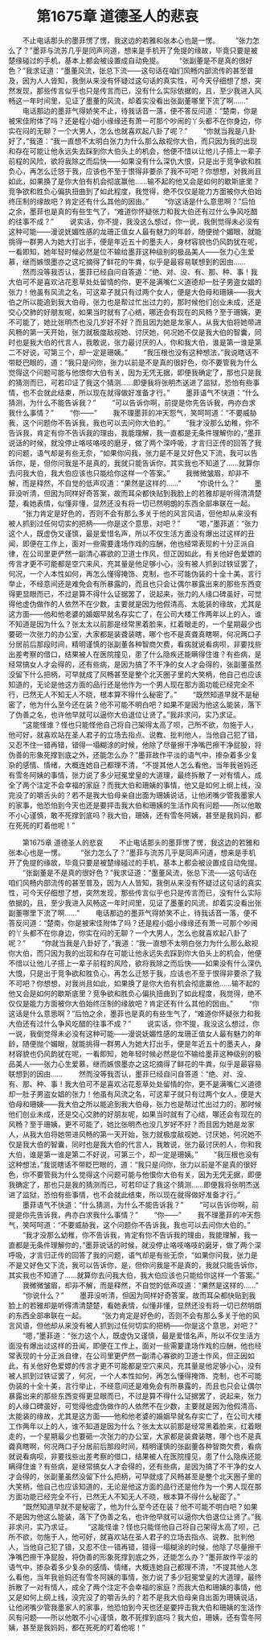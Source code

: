 # 　　第1675章 道德圣人的悲哀
　　不止电话那头的墨菲愣了愣，我这边的若雅和张本心也是一愣。
　　“张力怎么了？”墨菲与流苏几乎是同声问道，想来是手机开了免提的缘故，毕竟只要是被楚缘碰过的手机，基本上都会被设置成自动免提。
　　“张副董是不是真的很好色？”我求证道：“墨董风流，张总下流——这句话在咱们风畅内部流传的甚至普及，因为人人皆知，我倒从来没有怀疑过这句话的真实性，可今天仔细想了想，突然发现，那些传言似乎也只是传言而已，没有什么实际依据的，且，至少我进入风畅这一年时间里，见证了墨董的风流，却着实没看出张副董哪里下流了啊……”
　　电话那边的墨菲气得娇笑不止，待我话音一落，便不答反问道：“楚南，你是被宋佳附体了吗？还是程小姐小缘缘还有萧一可那个吵闹的丫头都不在你身边，你实在闷的无聊？一个大男人，怎么也就喜欢起八卦了呢？”
　　“你就当我是八卦好了，”我道：“我一直想不太明白张力为什么那么敌视你大伯，而只因为我的出现和存在可能让他永远失去踩到你大伯头上的机会，他便不惜以让他儿子搭上一辈子前程的风险，欲将我除之而后快——如果没有什么深仇大恨，只是出于竞争欲和胜负心，再怎么迁怒于我，应该也不至于恨得非要杀了我不可吧？你想想，对我尚且如此，如果换了是你大伯有机会彻底赢他……输不起的他又会是如何的歇斯底里？竞争欲和胜负心偏执扭曲到了如此程度，我觉得，绝不仅仅是能力方面被你大伯始终压制的缘故吧？肯定还有什么其他的因由。”
　　“你这话是什么意思啊？”后怕之余，墨菲也是真的有些生气了，“难道你怀疑张力和我大伯还有过什么争风吃醋的往事不成？”
　　说实话，你不提，我没这么想过，你一说，我倒觉得未必没有这种可能——漫说妩媚性感的龙珊正值女人最有魅力的年龄，随便抛个媚眼，就能挑得一群男人为她大打出手，便是年近五十的墨夫人，身材容貌也仍风韵犹在呢，一看即知，她年轻时候必然是位不输给墨菲这种级别的极品美人——张力心生爱慕，继而嫉恨墨亦之这坨摘得了鲜花的牛粪，似乎是最容易联想到的因由……
　　然而没等我否认，墨菲已经自问自答道：“绝、对、没、有、那、种、事！我大伯可不是喜欢沾花惹草处处留情的你，更不是满嘴仁义道德却一肚子男盗女娼的张力！他虽有风流之名，可这辈子就只有过两个女人，便是大伯母和珊姨——我大伯之所以能追到我大伯母，张力也是帮过忙出过力的，那时候他们创业未成，还是交心交肺的好朋友呢，如果当时就有了心结，哪还会有现在的风畅？至于珊姨，更不可能了，她比张明杰也没几岁好不好？而且因为她是龙家人，从我大伯将她带进风畅的第一天开始，张力就极度敌视她、讨厌她，何况她不仅是我大伯的智囊，同时也是我大伯的代言人，我敢说，张力最讨厌的人，你和我大伯，谁是第一谁是第二不好说，可第三个，却一定是珊姨。”
　　“我压根也没有这种想法，”我说瞎话不带眨巴眼的，道：“我只是问你，张力以前是不是真的很好色，你不要管我为什么觉得这个问题可能与他恨你大伯有关，因为无凭无据，即便我确定了，那也只是我的猜测而已，可若印证了我这个猜测……即便我将张明杰送进了监狱，恐怕有些事情，也不会就此结束，所以现在就得做好准备才行。”
　　墨菲语气不快道：“什么猜测，为什么不能告诉我？”
　　“可以告诉你啊，前提是你先告诉我，冉亦白求我什么事情？”
　　“你——”
　　我不理墨菲的冲天怨气，笑呵呵道：“不要威胁我，这个问题你不告诉我，我也可以去问你大伯的。”
　　“我才没那么幼稚，你不告诉我，肯定有你不告诉我的理由，我能理解，我一直都是无条件理解你的，”墨菲说话的时候，就没停止咯吱咯吱的磨牙，做了两个深呼吸，才言归正传的回答了我的问题，语气却是有些无奈，“如果你问我，张力是不是又好色又下流，我可以告诉你，是，但你问我是不是真的，我就只能告诉你，其实我也不知道了……就算你去问我大伯，我大伯应该也只能给你这样一个答案。”
　　我微微皱眉，却非不解，而是释然，不自觉的低声叹道：“果然是这样的……”
　　“你说什么？”
　　墨菲没听清，但因为同样好奇答案，故而耳朵都快贴到我脸上的若雅却是听得清清楚楚，看她表情，似懂非懂，显然还没有将一切已然明朗的东西全部串联在一起。
　　“张力肯定是好色的，否则不会有那么多关于他的风言风语，但他却从来没有被人抓到过任何切实的把柄——你是这个意思，对吧？”
　　“嗯，”墨菲道：“张力这个人，既虚伪又谨慎，最是爱惜名声，所以不仅生活方面没有爆出过这样的丑闻，即便在工作上，面对一些需要逢场作戏的应酬，他也经常表现的十分正派自律，在公司里更俨然一副清心寡欲的卫道士作风，但正因如此，有关他好色爱嫖的传言才更不可能都是空穴来风，充其量是他足够小心，没有被人抓到过铁证罢了，何况，一个人本性如何，再怎么懂得掩饰、克制，也不可能伪装的十全十美，言行举止，不经意间还是难免会有所暴露的，而且也只会让偶尔暴露出来的那些东西变得更显眼而已，不过是算不得什么证据罢了，说起来，张力的人缘口碑虽好，可觉得他虚伪做作的人依然不在少数，主要就是因为他假清高、太能装的缘故，尤其是这方面——他和他老婆的婚姻早就名存实亡了，在公司大楼工作两年以上的人，谁不知道是因为什么？张太太以前那是经常黑着脸来，红着眼走的，一个星期最少也要砸一次张力的办公室，大家都是装聋装瞎，哪个也不是真聋真瞎啊，何况两口子分居前后那段时间，精明谨慎的张副董各种智商欠费，看病就说看病呗，非要找些出差考察的借口，结果被人在医院撞见，患了什么隐疾还能瞒得住谁？有些病，是经常搞女人才会得的，还有些病，是因为搞了不干净的女人才会得的，张副董虽然没留下什么把柄，可早就成了风畅甚至是整个北天圈子里的大笑柄，他自己也应该知道的，无论是他这方面的品行还是他作为一个男人现在那方面功能已经完全不行，已然无人不知无人不晓，根本算不得什么秘密了。”
　　“既然知道早就不是秘密了，他为什么至今还在装？他不可能不明白吧？如果不是因为他这么能装，落下了伪善之名，也许他早就可以逼你大伯退位让贤了。”我非求问，实乃求证。
　　“这能怪谁？怪也只能怪他自己将自己架得太高了呗，己所不欲，勿施于人，他可好，就喜欢站在圣人君子的立场去指点、说教、批判他人，当他自己犯了错，又忍不住一错再错，错得一塌糊涂的时候，他除了尽量擦干净嘴巴擦干净屁股，将伪善的形象死撑到底之外，还能怎么办？”墨菲故作平淡的语气中，掺杂着多少复杂的感情、情绪，大概连她自己都理不清，“不提其他人怎么看他，当年我爸妈还有雪冬阿姨的事情，张力说了多少冠冕堂皇的大道理，最终拆散了一对有情人，成全了两个注定不会幸福的家庭？而我大伯和珊姨的事情，他又是如何上纲上线，没完没了的嚼舌头的？若不是我大伯母亲自出面为珊姨说话，让他闭嘴少管我墨家人的家事，他恐怕到今天也还是要抨击我大伯和珊姨的生活作风有问题——所以他敢不小心谨慎，敢不死撑到底吗？我大伯，珊姨，还有雪冬阿姨，甚至是我妈妈，都在死死的盯着他呢！”

　　第1675章 道德圣人的悲哀
　　不止电话那头的墨菲愣了愣，我这边的若雅和张本心也是一愣。
　　“张力怎么了？”墨菲与流苏几乎是同声问道，想来是手机开了免提的缘故，毕竟只要是被楚缘碰过的手机，基本上都会被设置成自动免提。
　　“张副董是不是真的很好色？”我求证道：“墨董风流，张总下流——这句话在咱们风畅内部流传的甚至普及，因为人人皆知，我倒从来没有怀疑过这句话的真实性，可今天仔细想了想，突然发现，那些传言似乎也只是传言而已，没有什么实际依据的，且，至少我进入风畅这一年时间里，见证了墨董的风流，却着实没看出张副董哪里下流了啊……”
　　电话那边的墨菲气得娇笑不止，待我话音一落，便不答反问道：“楚南，你是被宋佳附体了吗？还是程小姐小缘缘还有萧一可那个吵闹的丫头都不在你身边，你实在闷的无聊？一个大男人，怎么也就喜欢起八卦了呢？”
　　“你就当我是八卦好了，”我道：“我一直想不太明白张力为什么那么敌视你大伯，而只因为我的出现和存在可能让他永远失去踩到你大伯头上的机会，他便不惜以让他儿子搭上一辈子前程的风险，欲将我除之而后快——如果没有什么深仇大恨，只是出于竞争欲和胜负心，再怎么迁怒于我，应该也不至于恨得非要杀了我不可吧？你想想，对我尚且如此，如果换了是你大伯有机会彻底赢他……输不起的他又会是如何的歇斯底里？竞争欲和胜负心偏执扭曲到了如此程度，我觉得，绝不仅仅是能力方面被你大伯始终压制的缘故吧？肯定还有什么其他的因由。”
　　“你这话是什么意思啊？”后怕之余，墨菲也是真的有些生气了，“难道你怀疑张力和我大伯还有过什么争风吃醋的往事不成？”
　　说实话，你不提，我没这么想过，你一说，我倒觉得未必没有这种可能——漫说妩媚性感的龙珊正值女人最有魅力的年龄，随便抛个媚眼，就能挑得一群男人为她大打出手，便是年近五十的墨夫人，身材容貌也仍风韵犹在呢，一看即知，她年轻时候必然是位不输给墨菲这种级别的极品美人——张力心生爱慕，继而嫉恨墨亦之这坨摘得了鲜花的牛粪，似乎是最容易联想到的因由……
　　然而没等我否认，墨菲已经自问自答道：“绝、对、没、有、那、种、事！我大伯可不是喜欢沾花惹草处处留情的你，更不是满嘴仁义道德却一肚子男盗女娼的张力！他虽有风流之名，可这辈子就只有过两个女人，便是大伯母和珊姨——我大伯之所以能追到我大伯母，张力也是帮过忙出过力的，那时候他们创业未成，还是交心交肺的好朋友呢，如果当时就有了心结，哪还会有现在的风畅？至于珊姨，更不可能了，她比张明杰也没几岁好不好？而且因为她是龙家人，从我大伯将她带进风畅的第一天开始，张力就极度敌视她、讨厌她，何况她不仅是我大伯的智囊，同时也是我大伯的代言人，我敢说，张力最讨厌的人，你和我大伯，谁是第一谁是第二不好说，可第三个，却一定是珊姨。”
　　“我压根也没有这种想法，”我说瞎话不带眨巴眼的，道：“我只是问你，张力以前是不是真的很好色，你不要管我为什么觉得这个问题可能与他恨你大伯有关，因为无凭无据，即便我确定了，那也只是我的猜测而已，可若印证了我这个猜测……即便我将张明杰送进了监狱，恐怕有些事情，也不会就此结束，所以现在就得做好准备才行。”
　　墨菲语气不快道：“什么猜测，为什么不能告诉我？”
　　“可以告诉你啊，前提是你先告诉我，冉亦白求我什么事情？”
　　“你——”
　　我不理墨菲的冲天怨气，笑呵呵道：“不要威胁我，这个问题你不告诉我，我也可以去问你大伯的。”
　　“我才没那么幼稚，你不告诉我，肯定有你不告诉我的理由，我能理解，我一直都是无条件理解你的，”墨菲说话的时候，就没停止咯吱咯吱的磨牙，做了两个深呼吸，才言归正传的回答了我的问题，语气却是有些无奈，“如果你问我，张力是不是又好色又下流，我可以告诉你，是，但你问我是不是真的，我就只能告诉你，其实我也不知道了……就算你去问我大伯，我大伯应该也只能给你这样一个答案。”
　　我微微皱眉，却非不解，而是释然，不自觉的低声叹道：“果然是这样的……”
　　“你说什么？”
　　墨菲没听清，但因为同样好奇答案，故而耳朵都快贴到我脸上的若雅却是听得清清楚楚，看她表情，似懂非懂，显然还没有将一切已然明朗的东西全部串联在一起。
　　“张力肯定是好色的，否则不会有那么多关于他的风言风语，但他却从来没有被人抓到过任何切实的把柄——你是这个意思，对吧？”
　　“嗯，”墨菲道：“张力这个人，既虚伪又谨慎，最是爱惜名声，所以不仅生活方面没有爆出过这样的丑闻，即便在工作上，面对一些需要逢场作戏的应酬，他也经常表现的十分正派自律，在公司里更俨然一副清心寡欲的卫道士作风，但正因如此，有关他好色爱嫖的传言才更不可能都是空穴来风，充其量是他足够小心，没有被人抓到过铁证罢了，何况，一个人本性如何，再怎么懂得掩饰、克制，也不可能伪装的十全十美，言行举止，不经意间还是难免会有所暴露的，而且也只会让偶尔暴露出来的那些东西变得更显眼而已，不过是算不得什么证据罢了，说起来，张力的人缘口碑虽好，可觉得他虚伪做作的人依然不在少数，主要就是因为他假清高、太能装的缘故，尤其是这方面——他和他老婆的婚姻早就名存实亡了，在公司大楼工作两年以上的人，谁不知道是因为什么？张太太以前那是经常黑着脸来，红着眼走的，一个星期最少也要砸一次张力的办公室，大家都是装聋装瞎，哪个也不是真聋真瞎啊，何况两口子分居前后那段时间，精明谨慎的张副董各种智商欠费，看病就说看病呗，非要找些出差考察的借口，结果被人在医院撞见，患了什么隐疾还能瞒得住谁？有些病，是经常搞女人才会得的，还有些病，是因为搞了不干净的女人才会得的，张副董虽然没留下什么把柄，可早就成了风畅甚至是整个北天圈子里的大笑柄，他自己也应该知道的，无论是他这方面的品行还是他作为一个男人现在那方面功能已经完全不行，已然无人不知无人不晓，根本算不得什么秘密了。”
　　“既然知道早就不是秘密了，他为什么至今还在装？他不可能不明白吧？如果不是因为他这么能装，落下了伪善之名，也许他早就可以逼你大伯退位让贤了。”我非求问，实乃求证。
　　“这能怪谁？怪也只能怪他自己将自己架得太高了呗，己所不欲，勿施于人，他可好，就喜欢站在圣人君子的立场去指点、说教、批判他人，当他自己犯了错，又忍不住一错再错，错得一塌糊涂的时候，他除了尽量擦干净嘴巴擦干净屁股，将伪善的形象死撑到底之外，还能怎么办？”墨菲故作平淡的语气中，掺杂着多少复杂的感情、情绪，大概连她自己都理不清，“不提其他人怎么看他，当年我爸妈还有雪冬阿姨的事情，张力说了多少冠冕堂皇的大道理，最终拆散了一对有情人，成全了两个注定不会幸福的家庭？而我大伯和珊姨的事情，他又是如何上纲上线，没完没了的嚼舌头的？若不是我大伯母亲自出面为珊姨说话，让他闭嘴少管我墨家人的家事，他恐怕到今天也还是要抨击我大伯和珊姨的生活作风有问题——所以他敢不小心谨慎，敢不死撑到底吗？我大伯，珊姨，还有雪冬阿姨，甚至是我妈妈，都在死死的盯着他呢！”
